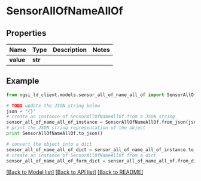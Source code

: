# SensorAllOfNameAllOf


## Properties
Name | Type | Description | Notes
------------ | ------------- | ------------- | -------------
**value** | **str** |  | 

## Example

```python
from ngsi_ld_client.models.sensor_all_of_name_all_of import SensorAllOfNameAllOf

# TODO update the JSON string below
json = "{}"
# create an instance of SensorAllOfNameAllOf from a JSON string
sensor_all_of_name_all_of_instance = SensorAllOfNameAllOf.from_json(json)
# print the JSON string representation of the object
print SensorAllOfNameAllOf.to_json()

# convert the object into a dict
sensor_all_of_name_all_of_dict = sensor_all_of_name_all_of_instance.to_dict()
# create an instance of SensorAllOfNameAllOf from a dict
sensor_all_of_name_all_of_form_dict = sensor_all_of_name_all_of.from_dict(sensor_all_of_name_all_of_dict)
```
[[Back to Model list]](../README.md#documentation-for-models) [[Back to API list]](../README.md#documentation-for-api-endpoints) [[Back to README]](../README.md)


